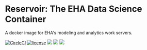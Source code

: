 # Reservoir: The EHA Data Science Container

A docker image for EHA's modeling and analytics work servers.

[![CircleCI](https://circleci.com/gh/ecohealthalliance/reservoir.svg?style=svg)](https://circleci.com/gh/ecohealthalliance/reservoir) [![license](https://img.shields.io/badge/license-GPLv2-blue.svg)](https://opensource.org/licenses/GPL-2.0)  [![](https://images.microbadger.com/badges/image/ecohealthalliance/reservoir.svg)](https://microbadger.com/images/ecohealthalliance/reservoir)  [![](https://img.shields.io/docker/pulls/ecohealthalliance/reservoir.svg)](https://hub.docker.com/r/ecohealthalliance/reservoir) [![](https://img.shields.io/docker/automated/ecohealthalliance/reservoir.svg)](https://hub.docker.com/r/ecohealthalliance/reservoir/builds)
